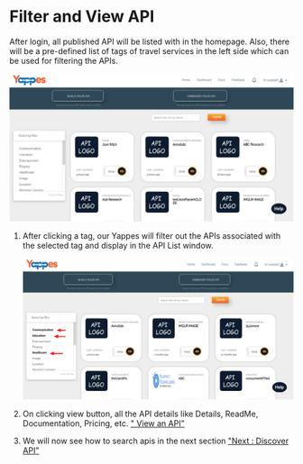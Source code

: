 Filter and View API
===================

After login, all published API will be listed with in the homepage.
Also, there will be a pre-defined list of tags of travel services in the
left side which can be used for filtering the APIs.

![](images/consume/filter_and_api_intro_04.png)

1.  After clicking a tag, our Yappes will filter out the APIs associated
    with the selected tag and display in the API List window.

    ![](images/consume/filter_and_api_select_05.png)

2.  On clicking view button, all the API details like Details, ReadMe,
    Documentation, Pricing, etc. [" View an API"](apiviewdoc)
3.  We will now see how to search apis in the next section ["Next :
    Discover API"](discoverapi_search)
